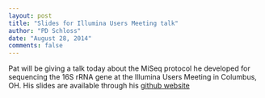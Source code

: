 ```yaml
---
layout: post
title: "Slides for Illumina Users Meeting talk"
author: "PD Schloss"
date: "August 28, 2014"
comments: false
---
```


Pat will be giving a talk today about the MiSeq protocol he developed for sequencing the 16S rRNA gene at the Illumina Users Meeting in Columbus, OH. His slides are available through his [github website](https://pschloss.github.io/talks/2014_08_28_illumina)
